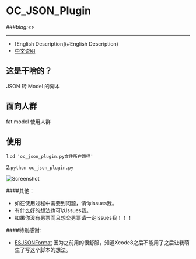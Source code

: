 # **OC_JSON_Plugin**
###*blog:<>*
***
* [English Description](#English Description)
* [中文说明](#中文说明)


## <a id="中文说明"></a>这是干啥的？
JSON 转 Model 的脚本

## 面向人群
fat model 使用人群

## 使用
1.`cd 'oc_json_plugin.py文件所在路径'`

2.`python oc_json_plugin.py`

![Screenshot](https://github.com/wliu6/OC_JSON_Plugin/blob/master/dome_sheet.gif)


####其他：

* 如在使用过程中需要到问题，请你Issues我。
* 有什么好的想法也可以Issues我。
* 如果你没有男票而且想交男票请一定Issues我！！！

####特别感谢:
* [ESJSONFormat](https://github.com/EnjoySR/ESJsonFormat-Xcode) 因为之前用的很舒服，知道Xcode8之后不能用了之后让我萌生了写这个脚本的想法。
